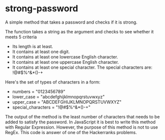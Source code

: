 # strong-password
A simple method that takes a password and checks if it is strong.

The function takes a string as the argument and checks to see whether it meets 5 criteria
- Its length is at least.
- It contains at least one digit.
- It contains at least one lowercase English character.
- It contains at least one uppercase English character.
- It contains at least one special character. The special characters are: !@#$%^&*()-+

Here's the set of types of characters in a form:
- numbers = "0123456789"
- lower_case = "abcdefghijklmnopqrstuvwxyz"
- upper_case = "ABCDEFGHIJKLMNOPQRSTUVWXYZ"
- special_characters = "!@#$%^&*()-+"


The output of the method is the least number of characters that needs to be added to satisfy the password.
In JavaScript it is best to write this method with Regular Expression. However, the purpose of this method is not to use RegEx.
This code is answer of one of the Hackerranks problems.

